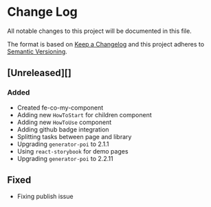 # Change Log
All notable changes to this project will be documented in this file.

The format is based on [Keep a Changelog](http://keepachangelog.com/)
and this project adheres to [Semantic Versioning](http://semver.org/).

## [Unreleased][]
### Added
- Created fe-co-my-component
- Adding new `HowToStart` for children component
- Adding new `HowToUse` component
- Adding github badge integration
- Splitting tasks between page and library
- Upgrading `generator-poi` to 2.1.1
- Using `react-storybook` for demo pages
- Upgrading `generator-poi` to 2.2.11

## Fixed
- Fixing publish issue

